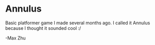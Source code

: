 # Annulus

Basic platformer game I made several months ago. I called it Annulus because I thought it sounded cool :/

-Max Zhu
